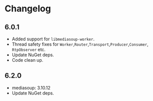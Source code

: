 # Changelog

## 6.0.1

* Added support for `libmediasoup-worker`.
* Thread safety fixes for `Worker`,`Router`,`Transport`,`Producer`,`Consumer`, `RtpObserver` etc.
* Update NuGet deps.
* Code clean up.

## 6.2.0

* mediasoup: 3.10.12
* Update NuGet deps.
